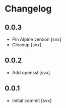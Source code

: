 # Changelog

## 0.0.3

* Pin Alpine version [svx]
* Cleanup [svx]

## 0.0.2

* Add openssl [svx]

## 0.0.1

 * Initial commit [svx]
